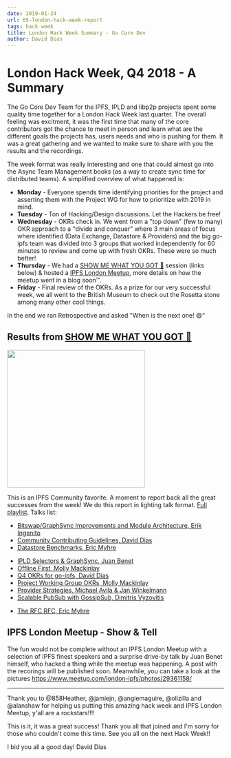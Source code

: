 ```yaml
---
date: 2019-01-24
url: 65-london-hack-week-report
tags: hack week
title: London Hack Week Summary - Go Core Dev
author: David Dias
---
```


# London Hack Week, Q4 2018 - A Summary

The Go Core Dev Team for the IPFS, IPLD and libp2p projects spent some quality time together for a London Hack Week last quarter. The overall feeling was excitment, it was the first time that many of the core contributors got the chance to meet in person and learn what are the different goals the projects has, users needs and who is pushing for them. It was a great gathering and we wanted to make sure to share with you the results and the recordings.

The week format was really interesting and one that could almost go into the Async Team Management books (as a way to create sync time for distributed teams). A simplified overview of what happened is:

- **Monday** - Everyone spends time identifying priorities for the project and asserting them with the Project WG for how to prioritize with 2019 in mind.
- **Tuesday** - Ton of Hacking/Design discussions. Let the Hackers be free!
- **Wednesday** - OKRs check in. We went from a "top down" (few to many) OKR approach to a "divide and conquer" where 3 main areas of focus where identified (Data Exchange, Datastore & Providers) and the big go-ipfs team was divided into 3 groups that worked independently for 60 minutes to review and come up with fresh OKRs. These were so much better!
- **Thursday** - We had a [SHOW ME WHAT YOU GOT 🗿](https://www.youtube.com/watch?v=LEUGPEVRDmU) session (links below) & hosted a [IPFS London Meetup](https://www.meetup.com/london-ipfs/), more details on how the meetup went in a blog soon™.
- **Friday** - Final review of the OKRs. As a prize for our very successful week, we all went to the British Museum to check out the Rosetta stone among many other cool things.

In the end we ran Retrospective and asked "When is the next one! 😄"

## Results from [SHOW ME WHAT YOU GOT 🗿](https://www.youtube.com/watch?v=LEUGPEVRDmU)

<a href="https://www.youtube.com/watch?v=LEUGPEVRDmU"><img width="320" src="https://user-images.githubusercontent.com/1211152/47279522-ed3ed800-d5d1-11e8-85cc-5166f53808d6.png"></img></a>

This is an IPFS Community favorite. A moment to report back all the great successes from the week! We do this report in lighting talk format. [Full playlist](https://www.youtube.com/playlist?list=PLuhRWgmPaHtRPl3Itt_YdHYA0g0Eup8hQ). Talks list:

- [Bitswap/GraphSync Improvements and Module Architecture, Erik Ingenito](https://www.youtube.com/watch?v=6GKKwcG630M&index=8&list=PLuhRWgmPaHtRPl3Itt_YdHYA0g0Eup8hQ)
- [Community Contributing Guidelines, David Dias](https://www.youtube.com/watch?v=rq2d-41nC44&list=PLuhRWgmPaHtRPl3Itt_YdHYA0g0Eup8hQ&index=2&t=0s)
- [Datastore Benchmarks, Eric Myhre](https://www.youtube.com/watch?v=3PlN0Xcjckk&list=PLuhRWgmPaHtRPl3Itt_YdHYA0g0Eup8hQ&index=7)
<!-- - [ipfs ls Wikipedia FAST, Hannah Howard](Waiting on GraphSync) -->
- [IPLD Selectors & GraphSync, Juan Benet](https://www.youtube.com/watch?v=NhAQEKtPxHw&index=6&list=PLuhRWgmPaHtRPl3Itt_YdHYA0g0Eup8hQ)
- [Offline First, Molly Mackinlay](https://www.youtube.com/watch?v=f1YUXacAuP0&index=9&list=PLuhRWgmPaHtRPl3Itt_YdHYA0g0Eup8hQ)
- [Q4 OKRs for go-ipfs, David Dias](https://www.youtube.com/watch?v=rf8xlRSVczE&index=5&list=PLuhRWgmPaHtRPl3Itt_YdHYA0g0Eup8hQ)
- [Project Working Group OKRs, Molly Mackinlay](https://www.youtube.com/watch?v=cLUg_kBzl3I&list=PLuhRWgmPaHtRPl3Itt_YdHYA0g0Eup8hQ&index=4)
- [Provider Strategies, Michael Avila & Jan Winkelmann](https://youtu.be/Y_unBdXzRvU)
- [Scalable PubSub with GossipSub, Dimitris Vyzovitis](https://www.youtube.com/watch?v=mlrf1058ENY&index=3&list=PLuhRWgmPaHtRPl3Itt_YdHYA0g0Eup8hQ)
<!-- - [Simulations Framework for Providers Strategies, Jakub Sztandera](Waiting on Approval) -->
- [The RFC RFC, Eric Myhre](https://www.youtube.com/watch?v=9m6VMnCTRhQ&index=2&list=PLuhRWgmPaHtRPl3Itt_YdHYA0g0Eup8hQ)

## IPFS London Meetup - Show & Tell

The fun would not be complete without an IPFS London Meetup with a selection of IPFS finest speakers and a surprise drive-by talk by Juan Benet himself, who hacked a thing while the meetup was happening. A post with the recorings will be published soon. Meanwhile, you can take a look at the pictures https://www.meetup.com/london-ipfs/photos/29361158/

--------------------------------------

Thank you to @858Heather, @jamiejn, @angiemaguire, @olizilla and @alanshaw for helping us putting this amazing hack week and IPFS London Meetup, y'all are a rockstars!!!!

This is it, it was a great success! Thank you all that joined and I'm sorry for those who couldn't come this time. See you all on the next Hack Week!!

I bid you all a good day!
David Dias
